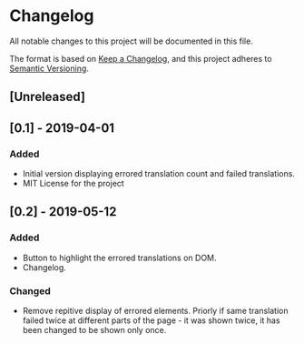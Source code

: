 # Changelog
All notable changes to this project will be documented in this file.

The format is based on [Keep a Changelog](https://keepachangelog.com/en/1.0.0/),
and this project adheres to [Semantic Versioning](https://semver.org/spec/v2.0.0.html).

## [Unreleased]

## [0.1] - 2019-04-01
### Added
- Initial version displaying errored translation count and failed translations.
- MIT License for the project

## [0.2] - 2019-05-12
### Added
- Button to highlight the errored translations on DOM.
- Changelog.

### Changed
- Remove repitive display of errored elements. Priorly if same translation
  failed twice at different parts of the page - it was shown twice, it has been
  changed to be shown only once.

